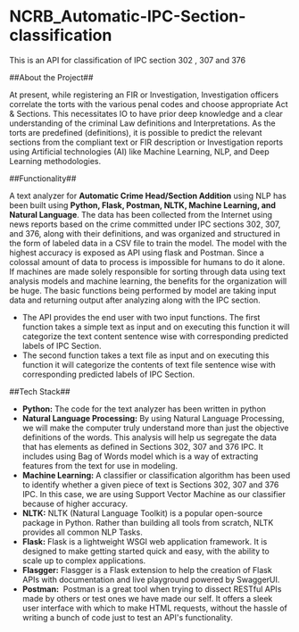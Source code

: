 # NCRB_Automatic-IPC-Section-classification
This is an API for classification of IPC section 302 , 307 and 376

##About the Project##

At present, while registering an FIR or Investigation, Investigation officers correlate the torts with the various penal codes and choose appropriate Act & Sections. This necessitates IO to have prior deep knowledge and a clear understanding of the criminal Law definitions and Interpretations. As the torts are predefined (definitions),
it is possible to predict the relevant sections from the compliant text or FIR description or Investigation reports using Artificial technologies (AI) like Machine Learning, NLP, and Deep Learning methodologies.

##Functionality##

A text analyzer for **Automatic Crime Head/Section Addition** using NLP has been built using **Python, Flask, Postman, NLTK, Machine Learning, and Natural Language**. The data has been collected from the Internet using news reports based on the crime committed under IPC sections 302, 307, and 376, along with their definitions, and was organized and structured in the form of labeled data in a CSV file to train the model.
The model with the highest accuracy is exposed as API using flask and Postman. Since a colossal amount of data to process is impossible for humans to do it alone. If machines are made solely responsible for sorting through data using text analysis models and machine learning, the benefits for the organization will be huge. The basic
functions being performed by model are taking input data and returning output after analyzing along with the IPC section. 

* The API provides the end user with two input functions. The first function takes a simple text as input and on executing this function it will categorize the text content sentence wise with corresponding predicted labels of IPC Section. 
* The second function takes a text file as input and on executing this function it will categorize the contents of text file sentence wise with corresponding predicted labels of IPC Section.

##Tech Stack##

* **Python:** The code for the text analyzer has been written in python
* **Natural Language Processing:** By using Natural Language Processing, we will make the computer truly understand more than just the objective definitions of the words. This analysis will help us segregate the data that has elements as defined in Sections 302, 307 and 376 IPC. It includes using Bag of Words model which is a way of extracting features from the text for use in modeling.
* **Machine Learning:** A classifier or classification algorithm has been used to identify whether a given piece of text is Sections 302, 307 and 376 IPC. In this case, we are using Support Vector Machine as our classifier because of higher accuracy.
* **NLTK:** NLTK (Natural Language Toolkit) is a popular open-source package in Python. Rather than building all tools from scratch, NLTK provides all common NLP Tasks. 
* **Flask:** Flask is a lightweight WSGI web application framework. It is designed to make getting started quick and easy, with the ability to scale up to complex applications.
* **Flasgger:** Flasgger is a Flask extension to help the creation of Flask APIs with documentation and live playground powered by SwaggerUI.
* **Postman:**  Postman is a great tool when trying to dissect RESTful APIs made by others or test ones we have made our self. It offers a sleek user interface with which to make HTML requests, without the hassle of writing a bunch of code just to test an API's functionality.
